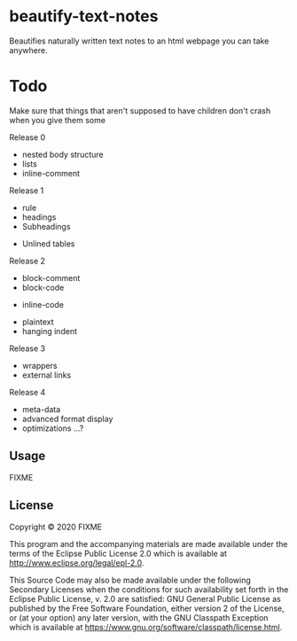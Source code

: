 # beautify-text-notes

Beautifies naturally written text notes to an html webpage you can take anywhere. 

# Todo

Make sure that things that aren't supposed to have children don't crash
when you give them some

Release 0 
* nested body structure
* lists
* inline-comment

Release 1
* rule
* headings
* Subheadings
- Unlined tables

Release 2
- block-comment
- block-code
* inline-code
- plaintext
- hanging indent

Release 3
- wrappers
- external links

Release 4
- meta-data
- advanced format display
- optimizations ...?

## Usage

FIXME

## License

Copyright © 2020 FIXME

This program and the accompanying materials are made available under the
terms of the Eclipse Public License 2.0 which is available at
http://www.eclipse.org/legal/epl-2.0.

This Source Code may also be made available under the following Secondary
Licenses when the conditions for such availability set forth in the Eclipse
Public License, v. 2.0 are satisfied: GNU General Public License as published by
the Free Software Foundation, either version 2 of the License, or (at your
option) any later version, with the GNU Classpath Exception which is available
at https://www.gnu.org/software/classpath/license.html.
